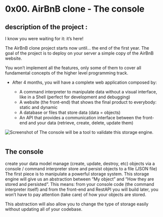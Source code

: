 # 0x00. AirBnB clone - The console
## description of the project : 

I know you were waiting for it: it’s here!

The AirBnB clone project starts now until… the end of the first year. The goal of the project is to deploy on your server a simple copy of the AirBnB website.

You won’t implement all the features, only some of them to cover all fundamental concepts of the higher level programming track.

+ After 4 months, you will have a complete web application composed by:

	- A command interpreter to manipulate data without a visual interface, like in a Shell (perfect for development and debugging)
	- A website (the front-end) that shows the final product to everybody: static and dynamic
	- A database or files that store data (data = objects)
	- An API that provides a communication interface between the front-end and your data (retrieve, create, delete, update them)

![Screenshot of The console will be a tool to validate this storage engine.](https://s3.amazonaws.com/alx-intranet.hbtn.io/uploads/medias/2018/6/815046647d23428a14ca.png)

<img src="https://s3.amazonaws.com/alx-intranet.hbtn.io/uploads/medias/2018/6/815046647d23428a14ca.png?X-Amz-Algorithm=AWS4-HMAC-SHA256&amp;X-Amz-Credential=AKIARDDGGGOUSBVO6H7D%2F20240209%2Fus-east-1%2Fs3%2Faws4_request&amp;X-Amz-Date=20240209T204020Z&amp;X-Amz-Expires=86400&amp;X-Amz-SignedHeaders=host&amp;X-Amz-Signature=126830d6a3f0c93e37f34d7a1b32b1947278a6fe84bf3c54d632d6bdcd0a16cc" alt="" loading="lazy" style="">

## The console
create your data model
manage (create, update, destroy, etc) objects via a console / command interpreter
store and persist objects to a file (JSON file)
The first piece is to manipulate a powerful storage system. This storage engine will give us an abstraction between “My object” and “How they are stored and persisted”. This means: from your console code (the command interpreter itself) and from the front-end and RestAPI you will build later, you won’t have to pay attention (take care) of how your objects are stored.

This abstraction will also allow you to change the type of storage easily without updating all of your codebase.
